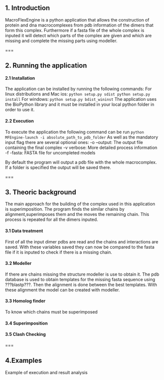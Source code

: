 ## 1. Introduction
MacroFlexEngine is a python application that allows the construction of protein and dna macrocomplexes from pdb information of the dimers that form this complex. Furthermore if a fasta file of the whole complex is inputed it will detect which parts of the complex are given and which are missing and complete the missing parts using modeller.

===

## 2. Running the application
#### 2.1 Installation
The application can be installed by running the following commands:
For linux distributions and Mac ios:
``
python setup.py sdist
python setup.py install
``
For windows:
``
python setup.py bdist_wininst
``
The application uses the BioPython library and it must be installed in your local python folder in order to use it.

#### 2.2 Execution

To execute the application the following command can be run
``
python MFEngine-launch -i absolute_path_to_pdb_folder
``
As well as the mandatory input flag there are several optional ones:
-o –output: The output file containing the final complex 
-v verbose: More detailed process information
-f -fasta: FASTA file for uncompleted models

By default the program will output a pdb file with the whole macrocomplex. If a folder is specified the output will be saved there. 

===

## 3. Theoric background
The main approach for the building of the complex used in this application is superimposition. The program finds the similar chains by alignment,superimposes them and the moves the remaining chain. This process is repeated for all the dimers inputed. 
#### 3.1 Data treatment
First of all the input dimer pdbs are read and the chains and interactions are saved. With these variables saved they can now be compared to the fasta file if it is inputed to check if there is a missing chain.  
#### 3.2 Modeller
If there are chains missing the structure modeller is use to obtain it. The pdb database is used to obtain templates for the missing fasta sequence using ???blastp???. Then the alignment is done between the best templates. With these alignment the model can be created with modeller.    
#### 3.3 Homolog finder
To know which chains must be superimposed 
#### 3.4 Superimposition
#### 3.5 Clash Checking  

===

## 4.Examples

Example of execution and result analysis  

	

